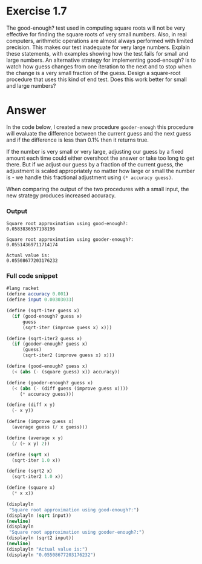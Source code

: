 # Exercise 1.7
The good-enough? test used in computing square roots will not be very effective for finding the square roots of very small numbers. 
Also, in real computers, arithmetic operations are almost always performed with limited precision. This makes our test inadequate for very large numbers. Explain these statements, with examples showing how the test fails for small and large numbers. An alternative strategy for implementing good-enough? is to watch how guess changes from one iteration to the next and to stop when the change is a very small fraction of the guess. Design a square-root procedure that uses this kind of end test. Does this work better for small and large numbers?

# Answer
In the code below, I created a new procedure `gooder-enough` this procedure will evaluate the difference between the current guess and the next guess and if the difference is less than 0.1% then it returns true.

If the number is very small or very large, adjusting our guess by a fixed amount each time could either overshoot the answer or take too long to get there. But if we adjust our guess by a fraction of the current guess, the adjustment is scaled appropriately no matter how large or small the number is - we handle this fractional adjustment using `(* accuracy guess)`.

When comparing the output of the two procedures with a small input, the new strategy produces increased accuracy.

### Output
```console
Square root approximation using good-enough?:
0.0583836557198196

Square root approximation using gooder-enough?:
0.05514369711714174

Actual value is:
0.05508677203176232
```


### Full code snippet
``` scheme
#lang racket
(define accuracy 0.001)
(define input 0.00303033)

(define (sqrt-iter guess x)
  (if (good-enough? guess x)
      guess
      (sqrt-iter (improve guess x) x)))

(define (sqrt-iter2 guess x)
  (if (gooder-enough? guess x)
      (guess)
      (sqrt-iter2 (improve guess x) x)))

(define (good-enough? guess x)
  (< (abs (- (square guess) x)) accuracy))

(define (gooder-enough? guess x)
  (< (abs (- (diff guess (improve guess x))))
     (* accuracy guess)))

(define (diff x y)
  (- x y))

(define (improve guess x)
  (average guess (/ x guess)))

(define (average x y)
  (/ (+ x y) 2))

(define (sqrt x)
  (sqrt-iter 1.0 x))

(define (sqrt2 x)
  (sqrt-iter2 1.0 x))

(define (square x)
  (* x x))

(displayln
 "Square root approximation using good-enough?:")
(displayln (sqrt input))
(newline)
(displayln
 "Square root approximation using gooder-enough?:")
(displayln (sqrt2 input))
(newline)
(displayln "Actual value is:")
(displayln "0.05508677203176232")

```